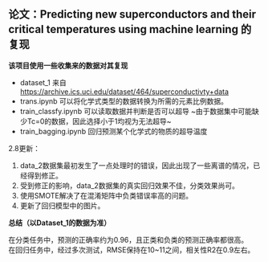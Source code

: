 ## 论文：Predicting new superconductors and their critical temperatures using machine learning 的复现

**该项目使用一些收集来的数据对其复现**  

- dataset_1 来自 https://archive.ics.uci.edu/dataset/464/superconductivty+data
- trans.ipynb 可以将化学式类型的数据转换为所需的元素比例数据。
- train_classfy.ipynb 可以读取数据并判断是否可以超导
~由于数据集中可能缺少Tc=0的数据，因此选择小于1均视为无法超导~
- train_bagging.ipynb 回归预测某个化学式的物质的超导温度
  
2.8更新：
1. data_2数据集最初发生了一点处理时的错误，因此出现了一些离谱的情况，已经得到修正。
2. 受到修正的影响，data_2数据集的真实回归效果不佳，分类效果尚可。
3. 使用SMOTE解决了在混淆矩阵中负类错误率高的问题。
4. 更新了回归模型中的图片。

**总结（以Dataset_1的数据为准）**  

在分类任务中，预测的正确率约为0.96，且正类和负类的预测正确率都很高。  
在回归任务中，经过多次测试，RMSE保持在10~11之间，相关性R2在0.9左右。
